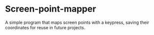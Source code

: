 # Screen-point-mapper
A simple program that maps screen points with a keypress, saving their coordinates for reuse in future projects.
